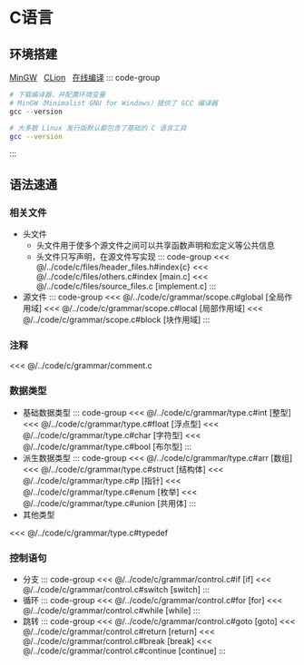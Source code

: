 <script setup  lang="ts">
import history from "./../../data/history/c";
</script>

# C语言
<HistoryDialog :history/>

## 环境搭建
[MinGW](https://www.mingw-w64.org/downloads/)<span style="margin-right:0.5rem"></span>
[CLion](https://www.jetbrains.com/clion/)<span style="margin-right:0.5rem"></span>
[在线编译](https://www.jyshare.com/compile/11/)
::: code-group
```powershell [window]
# 下载编译器，并配置环境变量
# MinGW（Minimalist GNU for Windows）提供了 GCC 编译器
gcc --version
```
```sh [linux]
# 大多数 Linux 发行版默认都包含了基础的 C 语言工具
gcc --version
```
:::

## 语法速通

### 相关文件
- 头文件
    - 头文件用于使多个源文件之间可以共享函数声明和宏定义等公共信息
    - 头文件只写声明，在源文件写实现
::: code-group
<<< @/../code/c/files/header_files.h#index{c}
<<< @/../code/c/files/others.c#index [main.c]
<<< @/../code/c/files/source_files.c [implement.c]
:::
- 源文件
::: code-group
<<< @/../code/c/grammar/scope.c#global [全局作用域]
<<< @/../code/c/grammar/scope.c#local [局部作用域]
<<< @/../code/c/grammar/scope.c#block [块作用域]
:::

### 注释
<<< @/../code/c/grammar/comment.c

### 数据类型
- 基础数据类型
::: code-group
<<< @/../code/c/grammar/type.c#int [整型]
<<< @/../code/c/grammar/type.c#float [浮点型]
<<< @/../code/c/grammar/type.c#char [字符型]
<<< @/../code/c/grammar/type.c#bool [布尔型]
:::
- 派生数据类型
::: code-group
<<< @/../code/c/grammar/type.c#arr [数组]
<<< @/../code/c/grammar/type.c#struct [结构体]
<<< @/../code/c/grammar/type.c#p [指针]
<<< @/../code/c/grammar/type.c#enum [枚举]
<<< @/../code/c/grammar/type.c#union [共用体]
:::
- 其他类型

<<< @/../code/c/grammar/type.c#typedef

### 控制语句
- 分支
::: code-group
<<< @/../code/c/grammar/control.c#if [if]
<<< @/../code/c/grammar/control.c#switch [switch]
:::
- 循环
::: code-group
<<< @/../code/c/grammar/control.c#for [for]
<<< @/../code/c/grammar/control.c#while [while]
:::
- 跳转
::: code-group
<<< @/../code/c/grammar/control.c#goto [goto]
<<< @/../code/c/grammar/control.c#return [return]
<<< @/../code/c/grammar/control.c#break [break]
<<< @/../code/c/grammar/control.c#continue [continue]
:::